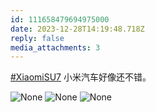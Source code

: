```yaml
---
id: 111658479694975000
date: 2023-12-28T14:19:48.718Z
reply: false
media_attachments: 3
---
```


[#XiaomiSU7](https://e5n.cc/tags/XiaomiSU7) 小米汽车好像还不错。

![None](https://files.e5n.cc/media_attachments/files/111/658/482/072/465/402/original/c67875c7647497c6.jpg)
![None](https://files.e5n.cc/media_attachments/files/111/658/482/586/233/080/original/fb52d4ef8cf4ef62.jpg)
![None](https://files.e5n.cc/media_attachments/files/111/663/231/943/846/811/original/31a4df33bd9876cf.jpg)

